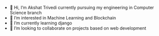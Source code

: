 - 👋 Hi, I’m Akshat Trivedi currently pursuing my engineering in Computer Science branch
- 👀 I’m interested in Machine Learning and Blockchain
- 🌱 I’m currently learning django 
- 💞️ I’m looking to collaborate on projects based on web development 

<!---
venom-2/venom-2 is a ✨ special ✨ repository because its `README.md` (this file) appears on your GitHub profile.
You can click the Preview link to take a look at your changes.
--->
